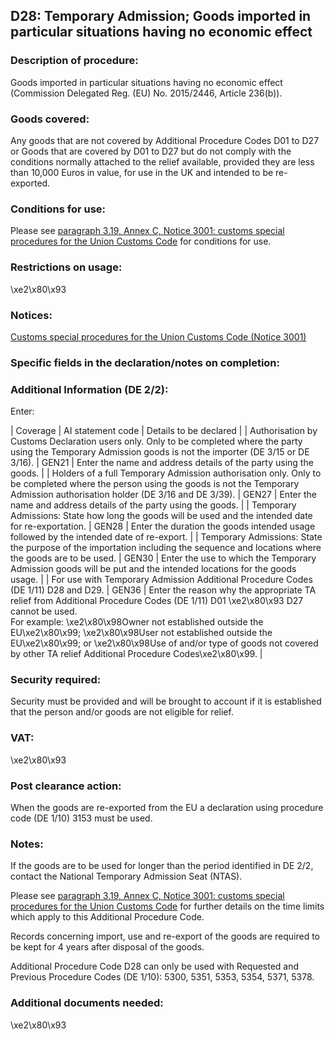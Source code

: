 D28: Temporary Admission; Goods imported in particular situations having no economic effect
-------------------------------------------------------------------------------------------

### Description of procedure:

Goods imported in particular situations having no economic effect (Commission Delegated Reg. (EU) No. 2015/2446, Article 236(b)).

### Goods covered:

Any goods that are not covered by Additional Procedure Codes D01 to D27 or Goods that are covered by D01 to D27 but do not comply with the conditions normally attached to the relief available, provided they are less than 10,000 Euros in value, for use in the UK and intended to be re-exported.

### Conditions for use:

Please see [paragraph 3.19, Annex C, Notice 3001: customs special procedures for the Union Customs Code](https://www.gov.uk/government/publications/notice-3001-special-procedures-for-the-union-customs-code/annex-c#goods-other-than-mot-pallets-and-containers) for conditions for use.

### Restrictions on usage:

\xe2\x80\x93

### Notices:

[Customs special procedures for the Union Customs Code (Notice 3001)](https://www.gov.uk/government/publications/notice-3001-special-procedures-for-the-union-customs-code)

### Specific fields in the declaration/notes on completion:

### Additional Information (DE 2/2):

Enter:



  |  Coverage |  AI statement code |  Details to be declared | 
   |  Authorisation by Customs Declaration users only. Only to be completed where the party using the Temporary Admission goods is not the importer (DE 3/15 or DE 3/16). |  GEN21 |  Enter the name and address details of the party using the goods. | 
 |  Holders of a full Temporary Admission authorisation only. Only to be completed where the person using the goods is not the Temporary Admission authorisation holder (DE 3/16 and DE 3/39). |  GEN27 |  Enter the name and address details of the party using the goods. | 
 |  Temporary Admissions: State how long the goods will be used and the intended date for re-exportation. |  GEN28 |  Enter the duration the goods intended usage followed by the intended date of re-export. | 
 |  Temporary Admissions: State the purpose of the importation including the sequence and locations where the goods are to be used. |  GEN30 |  Enter the use to which the Temporary Admission goods will be put and the intended locations for the goods usage. | 
 |  For use with Temporary Admission Additional Procedure Codes (DE 1/11) D28 and D29. |  GEN36 |  Enter the reason why the appropriate TA relief from Additional Procedure Codes (DE 1/11) D01 \xe2\x80\x93 D27 cannot be used.  
For example: \xe2\x80\x98Owner not established outside the EU\xe2\x80\x99; \xe2\x80\x98User not established outside the EU\xe2\x80\x99; or \xe2\x80\x98Use of and/or type of goods not covered by other TA relief Additional Procedure Codes\xe2\x80\x99. | 
 
### Security required:

Security must be provided and will be brought to account if it is established that the person and/or goods are not eligible for relief.

### VAT:

\xe2\x80\x93

### Post clearance action:

When the goods are re-exported from the EU a declaration using procedure code (DE 1/10) 3153 must be used.

### Notes:

If the goods are to be used for longer than the period identified in DE 2/2, contact the National Temporary Admission Seat (NTAS).

Please see [paragraph 3.19, Annex C, Notice 3001: customs special procedures for the Union Customs Code](https://www.gov.uk/government/publications/notice-3001-special-procedures-for-the-union-customs-code/annex-c#goods-other-than-mot-pallets-and-containers) for further details on the time limits which apply to this Additional Procedure Code.

Records concerning import, use and re-export of the goods are required to be kept for 4 years after disposal of the goods.

Additional Procedure Code D28 can only be used with Requested and Previous Procedure Codes (DE 1/10): 5300, 5351, 5353, 5354, 5371, 5378.

### Additional documents needed:

\xe2\x80\x93

